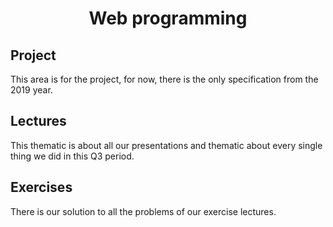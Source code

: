 <h1 align = "center"> Web programming </h1>

## Project
This area is for the project, for now, there is the only specification from the 2019 year.

## Lectures

This thematic is about all our presentations and thematic about every single thing we did in this Q3 period.

## Exercises
There is our solution to all the problems of our exercise lectures.
